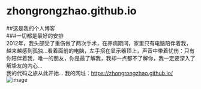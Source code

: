 # zhongrongzhao.github.io

##这是我的个人博客<br>
###一切都是最好的安排<br>
    2012年，我头部受了重伤做了两次手术，在养病期间，家里只有电脑陪伴着我，越来越感到孤独...看着面前的电脑，左手搭在显示器顶上，声音中带着忧伤：只有你陪伴着我，唯一的朋友，你是最了解我，我却一点都不了解你，我一定要深入了解挚友的内心...<br>
    我的代码之旅从此开始...
我的网址：https://zhongrongzhao.github.io/
![image](https://github.com/zhongrongzhao/zhongrongzhao.github.io/blob/master/%E8%B5%9E%E5%8A%A9.png)
